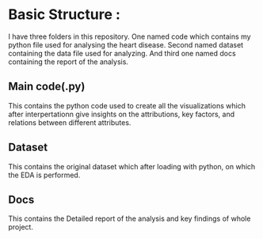 # Basic Structure :
I have three folders in this repository. One named code which contains my python file used for analysing the heart disease. Second named dataset containing the data file used for analyzing.
And third one named docs containing the report of the analysis. 

## Main code(.py)
This contains the python code used to create all the visualizations which after interpertationn give insights on the attributions, key factors, and relations between different attributes.

## Dataset
This contains the original dataset which after loading with python, on which the EDA is performed. 

## Docs
This contains the Detailed report of the analysis and key findings of whole project.





